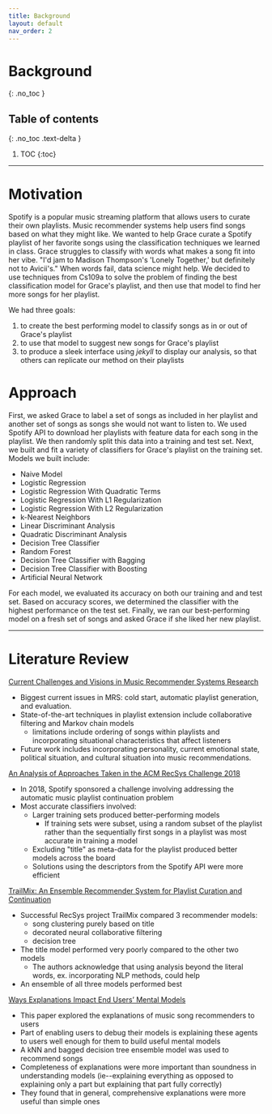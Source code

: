 ```yaml
---
title: Background
layout: default
nav_order: 2
---
```


# Background
{: .no_toc }

## Table of contents
{: .no_toc .text-delta }

1. TOC
{:toc}

---

# Motivation

Spotify is a popular music streaming platform that allows users to curate their own playlists. 
Music recommender systems help users find songs based on what they might like. 
We wanted to help Grace curate a Spotify playlist of her favorite songs using the classification techniques we learned in class.
Grace struggles to classify with words what makes a song fit into her vibe. 
"I'd jam to Madison Thompson's 'Lonely Together,' but definitely not to Avicii's."
When words fail, data science might help. 
We decided to use techniques from Cs109a to solve the problem of finding the best classification model for Grace's playlist, 
and then use that model to find her more songs for her playlist.

We had three goals:
1. to create the best performing model to classify songs as in or out of Grace's playlist
2. to use that model to suggest new songs for Grace's playlist
3. to produce a sleek interface using <i>jekyll</i> to display our analysis, so that others can replicate our method on their playlists

# Approach
First, we asked Grace to label a set of songs as included in her playlist and another set of songs as songs she would not want to listen to.
We used Spotify API to download her playlists with feature data for each song in the playlist.
We then randomly split this data into a training and test set. 
Next, we built and fit a variety of classifiers for Grace's playlist on the training set. Models we built include:
- Naive Model
- Logistic Regression
- Logistic Regression With Quadratic Terms
- Logistic Regression With L1 Regularization
- Logistic Regression With L2 Regularization
- k-Nearest Neighbors
- Linear Discriminant Analysis
- Quadratic Discriminant Analysis
- Decision Tree Classifier
- Random Forest
- Decision Tree Classifier with Bagging
- Decision Tree Classifier with Boosting
- Artificial Neural Network

For each model, we evaluated its accuracy on both our training and and test set. 
Based on accuracy scores, we determined the classifier with the highest performance on the test set. 
Finally, we ran our best-performing model on a fresh set of songs and asked Grace if she liked her new playlist.

---


# Literature Review 
[Current Challenges and Visions in Music Recommender Systems Research](https://arxiv.org/pdf/1710.03208.pdf)
+ Biggest current issues in MRS: cold start, automatic playlist generation, and evaluation.
+ State-of-the-art techniques in playlist extension include collaborative filtering and Markov chain models
	- limitations include ordering of songs within playlists and incorporating situational characteristics that affect listeners
+ Future work includes incorporating personality, current emotional state, political situation, and cultural situation into music recommendations.

[An Analysis of Approaches Taken in the ACM RecSys Challenge 2018](https://arxiv.org/pdf/1810.01520.pdf)
+ In 2018, Spotify sponsored a challenge involving addressing the automatic music playlist continuation problem
+ Most accurate classifiers involved:
	- Larger training sets produced better-performing models
		- If training sets were subset, using a random subset of the playlist rather than the sequentially first songs in a playlist was most accurate in training a model
	- Excluding "title" as meta-data for the playlist produced better models across the board
	- Solutions using the descriptors from the Spotify API were more efficient
	
	
	
	
	

[TrailMix: An Ensemble Recommender System for Playlist Curation and Continuation](people.tamu.edu/~zhaoxing623/publications/XZ_TrailMix.pdf)
+ Successful RecSys project TrailMix compared 3 recommender models:
	- song clustering purely based on title
	- decorated neural collaborative filtering
	- decision tree
+ The title model performed very poorly compared to the other two models
	- The authors acknowledge that using analysis beyond the literal words, ex. incorporating NLP methods, could help
+ An ensemble of all three models performed best

[Ways Explanations Impact End Users’ Mental Models](http://openaccess.city.ac.uk/6344/3/VLHCC2013.pdf)
+ This paper explored the explanations of music song recommenders to users
+ Part of enabling users to debug their models is explaining these agents to users well enough for them to build useful mental models
+ A kNN and bagged decision tree ensemble model was used to recommend songs
+ Completeness of explanations were more important than soundness in understanding models (ie--explaining everything as opposed to explaining only a part but explaining that part fully correctly)
+ They found that in general, comprehensive explanations were more useful than simple ones

